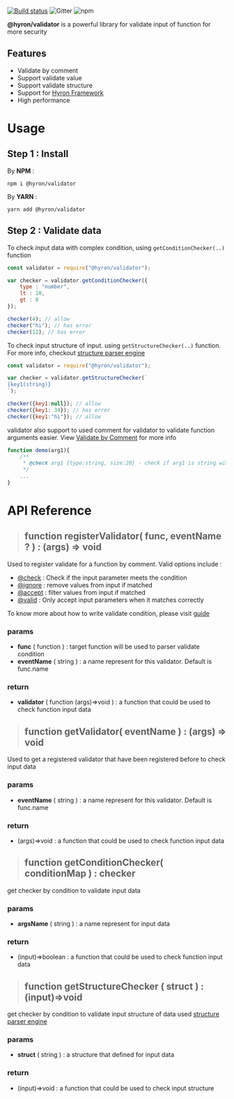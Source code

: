 
[![Build status](https://ci.appveyor.com/api/projects/status/scqq323ay7cilq79?svg=true)](https://ci.appveyor.com/project/thangdjw/validator)
![Gitter](https://img.shields.io/gitter/room/hyron-group/community.svg)
![npm](https://img.shields.io/npm/dm/@hyron/validator.svg)


**@hyron/validator** is a powerful library for validate input of function for more security

## Features

- Validate by comment
- Support validate value
- Support validate structure
- Support for [Hyron Framework](https://docs.hyron.org)
- High performance

# Usage

## **Step 1 : Install**

By **NPM** :
```shell
npm i @hyron/validator
```

By **YARN** :
```shell
yarn add @hyron/validator
```

## **Step 2 : Validate data**

To check input data with complex condition, using `getConditionChecker(..)` function

```js
const validator = require("@hyron/validator");

var checker = validator.getConditionChecker({
    type : "number",
    lt : 10,
    gt : 0
});

checker(4); // allow
checker("hi"); // has error
checker(12); // has error
```

To check input structure of input. using `getStructureChecker(..)` function. For more info, checkout [structure parser engine](./docs/structure-parser.engine.md)

```js
const validator = require("@hyron/validator");

var checker = validator.getStructureChecker(`
{key1(string)}
`);

checker({key1:null}); // allow
checker({key1: 34}); // has error
checker({key1:"hi"}); // allow
```

validator also support to used comment for validator to validate function arguments easier. View [Validate by Comment](./docs/comment-validate.md) for more info

```js
function demo(arg1){
    /**
     * @check arg1 {type:string, size:20} - check if arg1 is string with max length is 20
     */
    ...
}
```

# API Reference

>## function **registerValidator**( func, eventName ? ) : (args) => void

  Used to register validate for a function by comment. Valid options include :
  - [@check](../readme.md) : Check if the input parameter meets the condition
 - [@ignore](../) : remove values from input if matched
  - [@accept](../) : filter values from input if matched
  - [@valid](../) : Only accept input parameters when it matches correctly
  
  To know more about how to write validate condition, please visit [guide](https://github.com/hyron-group/plugins-validator/blob/master/readme.md)
  
  ### **params**
  - **func** ( function ) : target function will be used to parser validate condition
  - **eventName** ( string ) : a name represent for this validator. Default is func.name
  
  ### **return**
  - **validator** ( function (args)=>void ) : a function that could be used to check function input data

> ## function **getValidator**( eventName ) : (args) => void

Used to get a registered validator that have been registered before to check input data
  
### **params**
- **eventName** ( string ) : a name represent for this validator. Default is func.name
  
### **return**
- (args)=>void : a function that could be used to check function input data


> ## function **getConditionChecker**( conditionMap ) : checker

 get checker by condition to validate input data
  
  ### **params**
  - **argsName** ( string ) : a name represent for input data
  
  ### **return**
  - (input)=>boolean : a function that could be used to check function input data


> ## function **getStructureChecker** ( struct ) : (input)=>void
  get checker by condition to validate input structure of data used [structure parser engine](https://github.com/hyron-group/validator/blob/master/docs/structure-parser.engine.md)
  
### **params**
  - **struct** ( string ) : a structure that defined for input data
  
 ### **return**
 - (input)=>void : a function that could be used to check input structure
